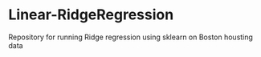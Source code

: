 # Linear-RidgeRegression
Repository for running Ridge regression using sklearn on Boston housting data 
